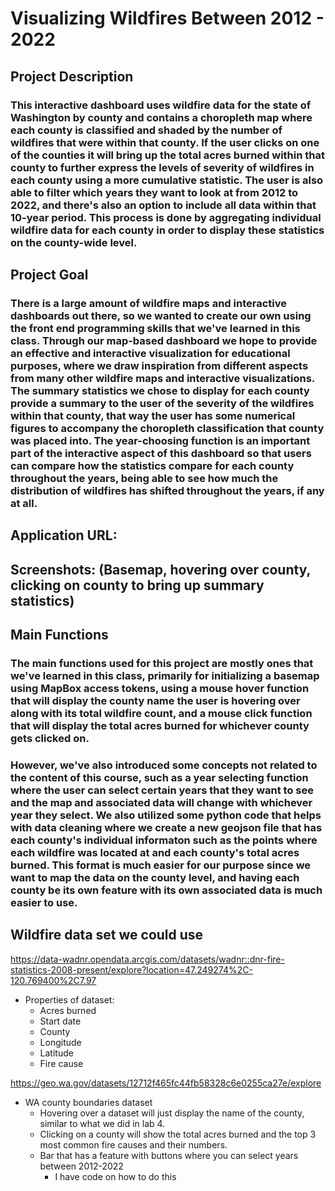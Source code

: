 # Visualizing Wildfires Between 2012 - 2022

## Project Description
### This interactive dashboard uses wildfire data for the state of Washington by county and contains a choropleth map where each county is classified and shaded by the number of wildfires that were within that county. If the user clicks on one of the counties it will bring up the total acres burned within that county to further express the levels of severity of wildfires in each county using a more cumulative statistic. The user is also able to filter which years they want to look at from 2012 to 2022, and there's also an option to include all data within that 10-year period. This process is done by aggregating individual wildfire data for each county in order to display these statistics on the county-wide level. 

## Project Goal
### There is a large amount of wildfire maps and interactive dashboards out there, so we wanted to create our own using the front end programming skills that we've learned in this class. Through our map-based dashboard we hope to provide an effective and interactive visualization for educational purposes, where we draw inspiration from different aspects from many other wildfire maps and interactive visualizations. The summary statistics we chose to display for each county provide a summary to the user of the severity of the wildfires within that county, that way the user has some numerical figures to accompany the choropleth classification that county was placed into. The year-choosing function is an important part of the interactive aspect of this dashboard so that users can compare how the statistics compare for each county throughout the years, being able to see how much the distribution of wildfires has shifted throughout the years, if any at all.

## Application URL:

## Screenshots: (Basemap, hovering over county, clicking on county to bring up summary statistics)

## Main Functions
### The main functions used for this project are mostly ones that we've learned in this class, primarily for initializing a basemap using MapBox access tokens, using a mouse hover function that will display the county name the user is hovering over along with its total wildfire count, and a mouse click function that will display the total acres burned for whichever county gets clicked on.
### However, we've also introduced some concepts not related to the content of this course, such as a year selecting function where the user can select certain years that they want to see and the map and associated data will change with whichever year they select. We also utilized some python code that helps with data cleaning where we create a new geojson file that has each county's individual informaton such as the points where each wildfire was located at and each county's total acres burned. This format is much easier for our purpose since we want to map the data on the county level, and having each county be its own feature with its own associated data is much easier to use.


## Wildfire data set we could use 
https://data-wadnr.opendata.arcgis.com/datasets/wadnr::dnr-fire-statistics-2008-present/explore?location=47.249274%2C-120.769400%2C7.97
- Properties of dataset:
  - Acres burned
  - Start date
  - County
  - Longitude
  - Latitude 
  - Fire cause 


https://geo.wa.gov/datasets/12712f465fc44fb58328c6e0255ca27e/explore
- WA county boundaries dataset
  - Hovering over a dataset will just display the name of the county, similar to what we did in lab 4.
  - Clicking on a county will show the total acres burned and the top 3 most common fire causes and their numbers.
  - Bar that has a feature with buttons where you can select years between 2012-2022
    - I have code on how to do this
